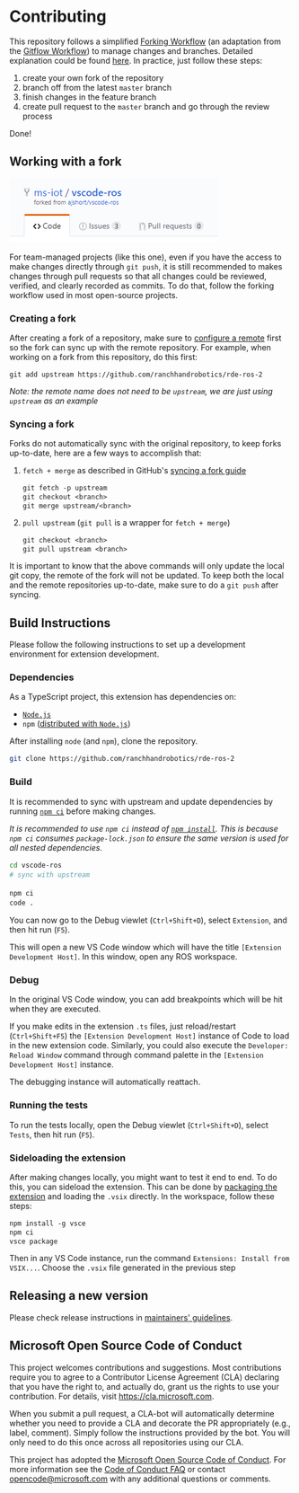 # Contributing

This repository follows a simplified [Forking Workflow][forking_workflow] (an adaptation from the [Gitflow Workflow][gitflow_workflow]) to manage changes and branches. Detailed explanation could be found [here][maintainers_guidelines]. In practice, just follow these steps:

1. create your own fork of the repository
2. branch off from the latest `master` branch
3. finish changes in the feature branch
4. create pull request to the `master` branch and go through the review process

Done!

## Working with a fork

![a typical git fork][fork_repo]

For team-managed projects (like this one), even if you have the access to make changes directly through `git push`, it is still recommended to makes changes through pull requests so that all changes could be reviewed, verified, and clearly recorded as commits. To do that, follow the forking workflow used in most open-source projects.

### Creating a fork

After creating a fork of a repository, make sure to [configure a remote][git_configure_remote] first so the fork can sync up with the remote repository. For example, when working on a fork from this repository, do this first:

```batch
git add upstream https://github.com/ranchhandrobotics/rde-ros-2
```

*Note: the remote name does not need to be `upstream`, we are just using `upstream` as an example*

### Syncing a fork

Forks do not automatically sync with the original repository, to keep forks up-to-date, here are a few ways to accomplish that:

1. `fetch + merge` as described in GitHub's [syncing a fork guide][git_sync_fork]

    ```batch
    git fetch -p upstream
    git checkout <branch>
    git merge upstream/<branch>
    ```

2. `pull upstream` (`git pull` is a wrapper for `fetch + merge`)

    ```batch
    git checkout <branch>
    git pull upstream <branch>
    ```

It is important to know that the above commands will only update the local git copy, the remote of the fork will not be updated. To keep both the local and the remote repositories up-to-date, make sure to do a `git push` after syncing.

## Build Instructions

Please follow the following instructions to set up a development environment for extension development.

### Dependencies

As a TypeScript project, this extension has dependencies on:

* [`Node.js`][nodejs]
* `npm` ([distributed with `Node.js`][npmjs-get_npm])

After installing `node` (and `npm`), clone the repository.

```bash
git clone https://github.com/ranchhandrobotics/rde-ros-2
```

### Build

It is recommended to sync with upstream and update dependencies by running [`npm ci`][npmjs-ci] before making changes.

*It is recommended to use `npm ci` instead of [`npm install`][npmjs-install].
This is because `npm ci` consumes `package-lock.json` to ensure the same version is used for all nested dependencies.*

```bash
cd vscode-ros
# sync with upstream

npm ci
code .
```

You can now go to the Debug viewlet (`Ctrl+Shift+D`), select `Extension`, and then hit run (`F5`).

This will open a new VS Code window which will have the title `[Extension Development Host]`.
In this window, open any ROS workspace.

### Debug

In the original VS Code window, you can add breakpoints which will be hit when they are executed.

If you make edits in the extension `.ts` files, just reload/restart (`Ctrl+Shift+F5`) the `[Extension Development Host]` instance of Code to load in the new extension code. Similarly, you could also execute the `Developer: Reload Window` command through command palette in the `[Extension Development Host]` instance.

The debugging instance will automatically reattach.

### Running the tests

To run the tests locally, open the Debug viewlet (`Ctrl+Shift+D`), select `Tests`, then hit run (`F5`).

### Sideloading the extension

After making changes locally, you might want to test it end to end.
To do this, you can sideload the extension.
This can be done by [packaging the extension][vscode-package_extension] and loading the `.vsix` directly.
In the workspace, follow these steps:

```batch
npm install -g vsce
npm ci
vsce package
```

Then in any VS Code instance, run the command `Extensions: Install from VSIX...`.
Choose the `.vsix` file generated in the previous step

<!-- ## Contributing with a Pull Request -->

<!-- ## Coding Standards -->

<!-- ## Release Cycles-->

## Releasing a new version

Please check release instructions in [maintainers' guidelines][maintainers_guidelines].

## Microsoft Open Source Code of Conduct

This project welcomes contributions and suggestions. Most contributions require you to agree to a Contributor License Agreement (CLA) declaring that you have the right to, and actually do, grant us the rights to use your contribution. For details, visit https://cla.microsoft.com.

When you submit a pull request, a CLA-bot will automatically determine whether you need to provide a CLA and decorate the PR appropriately (e.g., label, comment). Simply follow the instructions provided by the bot. You will only need to do this once across all repositories using our CLA.

This project has adopted the [Microsoft Open Source Code of Conduct](https://opensource.microsoft.com/codeofconduct/). For more information see the [Code of Conduct FAQ](https://opensource.microsoft.com/codeofconduct/faq/) or contact [opencode@microsoft.com](mailto:opencode@microsoft.com) with any additional questions or comments.

<!-- link to files -->
[fork_repo]: /docs/assets/git-fork.png
[maintainers_guidelines]: MAINTAINERS_GUIDELINES.md

<!-- link to external sites -->
[forking_workflow]: https://www.atlassian.com/git/tutorials/comparing-workflows/forking-workflow
[git_configure_remote]: https://help.github.com/en/articles/configuring-a-remote-for-a-fork
[git_sync_fork]: https://help.github.com/en/articles/syncing-a-fork
[gitflow_workflow]: https://www.atlassian.com/git/tutorials/comparing-workflows/gitflow-workflow
[nodejs]: https://nodejs.org
[npmjs-get_npm]: https://www.npmjs.com/get-npm
[npmjs-ci]: https://docs.npmjs.com/cli/ci
[npmjs-install]: https://docs.npmjs.com/cli/install
[vscode-package_extension]: https://code.visualstudio.com/api/working-with-extensions/publishing-extension#packaging-extensions
